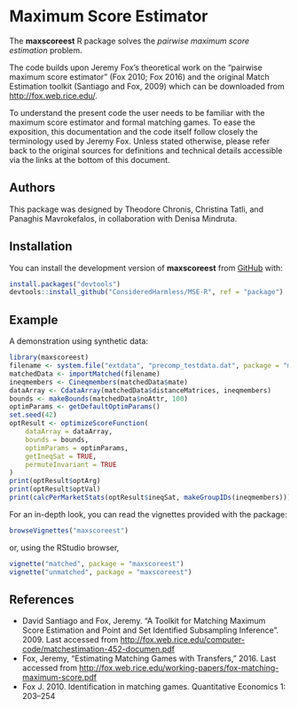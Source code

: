 # Maximum Score Estimator

<!-- badges: start -->
<!-- badges: end -->

The **maxscoreest** R package solves the *pairwise maximum score estimation*
problem.

The code builds upon Jeremy Fox’s theoretical work on the “pairwise maximum
score estimator” (Fox 2010; Fox 2016) and the original Match Estimation toolkit
(Santiago and Fox, 2009) which can be downloaded from <http://fox.web.rice.edu/>.

To understand the present code the user needs to be familiar with the maximum
score estimator and formal matching games. To ease the exposition, this
documentation and the code itself follow closely the terminology used by Jeremy
Fox. Unless stated otherwise, please refer back to the original sources for
definitions and technical details accessible via the links at the bottom of this
document.

## Authors

This package was designed by Theodore Chronis, Christina Tatli, and Panaghis
Mavrokefalos, in collaboration with Denisa Mindruta.

## Installation

You can install the development version of **maxscoreest** from
[GitHub](https://github.com/) with:

```r
install.packages("devtools")
devtools::install_github("ConsideredHarmless/MSE-R", ref = "package")
```

## Example

A demonstration using synthetic data:

```r
library(maxscoreest)
filename <- system.file("extdata", "precomp_testdata.dat", package = "maxscoreest")
matchedData <- importMatched(filename)
ineqmembers <- Cineqmembers(matchedData$mate)
dataArray <- CdataArray(matchedData$distanceMatrices, ineqmembers)
bounds <- makeBounds(matchedData$noAttr, 100)
optimParams <- getDefaultOptimParams()
set.seed(42)
optResult <- optimizeScoreFunction(
    dataArray = dataArray,
    bounds = bounds,
    optimParams = optimParams,
    getIneqSat = TRUE,
    permuteInvariant = TRUE
)
print(optResult$optArg)
print(optResult$optVal)
print(calcPerMarketStats(optResult$ineqSat, makeGroupIDs(ineqmembers)))
```

For an in-depth look, you can read the vignettes provided with the package:

```r
browseVignettes("maxscoreest")
```

or, using the RStudio browser,

```r
vignette("matched", package = "maxscoreest")
vignette("unmatched", package = "maxscoreest")
```
## References

- David Santiago and Fox, Jeremy. “A Toolkit for Matching Maximum Score
Estimation and Point and Set Identified Subsampling Inference”. 2009. Last
accessed from 
<http://fox.web.rice.edu/computer-code/matchestimation-452-documen.pdf>
- Fox, Jeremy, “Estimating Matching Games with Transfers,” 2016. Last accessed
from <http://fox.web.rice.edu/working-papers/fox-matching-maximum-score.pdf>
- Fox J. 2010. Identification in matching games. Quantitative Economics 1:
203–254
